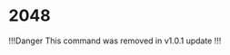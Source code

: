 # 2048

!!!Danger This command was removed in v1.0.1 update
!!!

<!--
## Info

Additional version: v.1.2.0<br>
Program Lines: 390(3 files)

## Syntx

!!!info Chat command syntax
`rn/2048`
!!!
!!!info Slash command syntax
`/2048`
!!!

## Description

You can play 2048 on Discord.
When you start the game, you will see an **arrow on the reaction**.
Use your arrow keys to move the tiles. Tiles with the same number merge into one when they touch. **Add them up to reach 2048!**

## Required Permissions

- [!badge variant="primary" text="Send messages"] or [!badge variant="primary" text="Use slash command"]

## Required Permissions for Bot.

- [!badge variant="primary" text="Send messages"]
- [!badge variant="primary" text="Attach files"] -->
